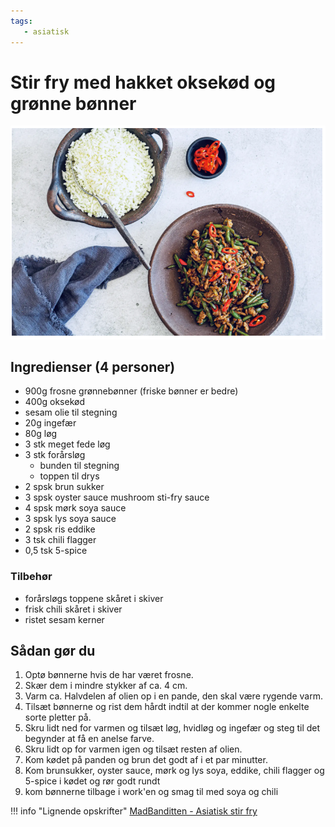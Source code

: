 ```yaml
---
tags:
   - asiatisk
---
```


# Stir fry med hakket oksekød og grønne bønner

![alt text](<../../attachments/stir-fry-oksekød-og-grønnebønner.png>)

## Ingredienser (4 personer)
- 900g frosne grønnebønner (friske bønner er bedre)
- 400g oksekød 
- sesam olie til stegning
- 20g ingefær
- 80g løg
- 3 stk meget fede løg
- 3 stk forårsløg
    - bunden til stegning
    - toppen til drys
- 2 spsk brun sukker
- 3 spsk oyster sauce mushroom sti-fry sauce
- 4 spsk mørk soya sauce
- 3 spsk lys soya sauce
- 2 spsk ris eddike
- 3 tsk chili flagger 
- 0,5 tsk 5-spice

### Tilbehør
- forårsløgs toppene skåret i skiver
- frisk chili skåret i skiver 
- ristet sesam kerner

## Sådan gør du
1. Optø bønnerne hvis de har været frosne.
2. Skær dem i mindre stykker af ca. 4 cm.
5. Varm ca. Halvdelen af olien op i en pande, den skal være rygende varm.
6. Tilsæt bønnerne og rist dem hårdt indtil at der kommer nogle enkelte sorte pletter på.
7. Skru lidt ned for varmen og tilsæt løg, hvidløg og ingefær og steg til det begynder at få en anelse farve.
8. Skru lidt op for varmen igen og tilsæt resten af olien.
9. Kom kødet på panden og brun det godt af i et par minutter.
10. Kom brunsukker, oyster sauce, mørk og lys soya, eddike, chili flagger og 5-spice i kødet og rør godt rundt
11. kom bønnerne tilbage i work'en og smag til med soya og chili

!!! info "Lignende opskrifter"
    [MadBanditten - Asiatisk stir fry](https://www.madbanditten.dk/asiatisk-stir-fry/)